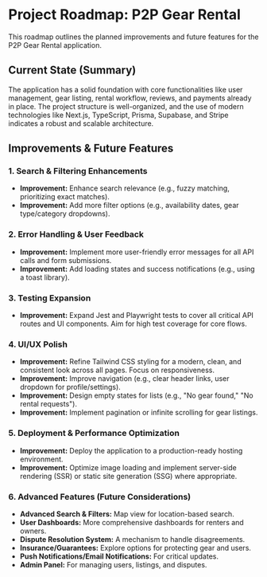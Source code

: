 # Project Roadmap: P2P Gear Rental

This roadmap outlines the planned improvements and future features for the P2P Gear Rental application.

## Current State (Summary)

The application has a solid foundation with core functionalities like user management, gear listing, rental workflow, reviews, and payments already in place. The project structure is well-organized, and the use of modern technologies like Next.js, TypeScript, Prisma, Supabase, and Stripe indicates a robust and scalable architecture.

## Improvements & Future Features

### 1. Search & Filtering Enhancements
*   **Improvement:** Enhance search relevance (e.g., fuzzy matching, prioritizing exact matches).
*   **Improvement:** Add more filter options (e.g., availability dates, gear type/category dropdowns).

### 2. Error Handling & User Feedback
*   **Improvement:** Implement more user-friendly error messages for all API calls and form submissions.
*   **Improvement:** Add loading states and success notifications (e.g., using a toast library).

### 3. Testing Expansion
*   **Improvement:** Expand Jest and Playwright tests to cover all critical API routes and UI components. Aim for high test coverage for core flows.

### 4. UI/UX Polish
*   **Improvement:** Refine Tailwind CSS styling for a modern, clean, and consistent look across all pages. Focus on responsiveness.
*   **Improvement:** Improve navigation (e.g., clear header links, user dropdown for profile/settings).
*   **Improvement:** Design empty states for lists (e.g., "No gear found," "No rental requests").
*   **Improvement:** Implement pagination or infinite scrolling for gear listings.

### 5. Deployment & Performance Optimization
*   **Improvement:** Deploy the application to a production-ready hosting environment.
*   **Improvement:** Optimize image loading and implement server-side rendering (SSR) or static site generation (SSG) where appropriate.

### 6. Advanced Features (Future Considerations)
*   **Advanced Search & Filters:** Map view for location-based search.
*   **User Dashboards:** More comprehensive dashboards for renters and owners.
*   **Dispute Resolution System:** A mechanism to handle disagreements.
*   **Insurance/Guarantees:** Explore options for protecting gear and users.
*   **Push Notifications/Email Notifications:** For critical updates.
*   **Admin Panel:** For managing users, listings, and disputes.
